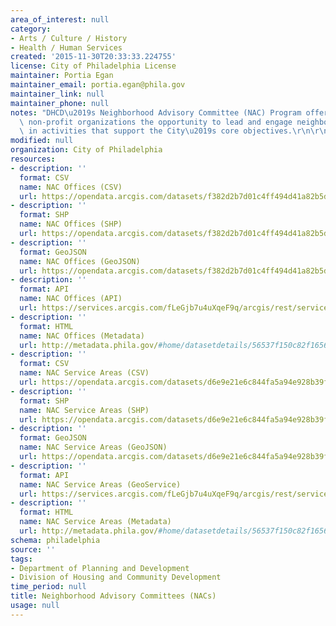 ```yaml
---
area_of_interest: null
category:
- Arts / Culture / History
- Health / Human Services
created: '2015-11-30T20:33:33.224755'
license: City of Philadelphia License
maintainer: Portia Egan
maintainer_email: portia.egan@phila.gov
maintainer_link: null
maintainer_phone: null
notes: "DHCD\u2019s Neighborhood Advisory Committee (NAC) Program offers community-based\
  \ non-profit organizations the opportunity to lead and engage neighborhood residents\
  \ in activities that support the City\u2019s core objectives.\r\n\r\n"
modified: null
organization: City of Philadelphia
resources:
- description: ''
  format: CSV
  name: NAC Offices (CSV)
  url: https://opendata.arcgis.com/datasets/f382d2b7d01c4ff494d41a82b5d17f4b_0.csv
- description: ''
  format: SHP
  name: NAC Offices (SHP)
  url: https://opendata.arcgis.com/datasets/f382d2b7d01c4ff494d41a82b5d17f4b_0.zip
- description: ''
  format: GeoJSON
  name: NAC Offices (GeoJSON)
  url: https://opendata.arcgis.com/datasets/f382d2b7d01c4ff494d41a82b5d17f4b_0.geojson
- description: ''
  format: API
  name: NAC Offices (API)
  url: https://services.arcgis.com/fLeGjb7u4uXqeF9q/arcgis/rest/services/NAC_Offices/FeatureServer/0/query?outFields=*&where=1%3D1
- description: ''
  format: HTML
  name: NAC Offices (Metadata)
  url: http://metadata.phila.gov/#home/datasetdetails/56537f150c82f165614f3075/representationdetails/5d5b143a05c1fa0010df9988/
- description: ''
  format: CSV
  name: NAC Service Areas (CSV)
  url: https://opendata.arcgis.com/datasets/d6e9e21e6c844fa5a94e928b39f02352_0.csv
- description: ''
  format: SHP
  name: NAC Service Areas (SHP)
  url: https://opendata.arcgis.com/datasets/d6e9e21e6c844fa5a94e928b39f02352_0.zip
- description: ''
  format: GeoJSON
  name: NAC Service Areas (GeoJSON)
  url: https://opendata.arcgis.com/datasets/d6e9e21e6c844fa5a94e928b39f02352_0.geojson
- description: ''
  format: API
  name: NAC Service Areas (GeoService)
  url: https://services.arcgis.com/fLeGjb7u4uXqeF9q/arcgis/rest/services/NeighborhoodAdvisoryCommittees/FeatureServer/0/query?outFields=*&where=1%3D1
- description: ''
  format: HTML
  name: NAC Service Areas (Metadata)
  url: http://metadata.phila.gov/#home/datasetdetails/56537f150c82f165614f3075/representationdetails/565c9d9fd2abd2457e91e93d/
schema: philadelphia
source: ''
tags:
- Department of Planning and Development
- Division of Housing and Community Development
time_period: null
title: Neighborhood Advisory Committees (NACs)
usage: null
---
```

